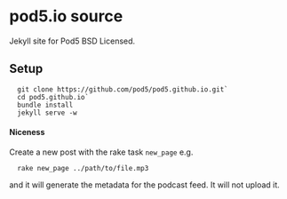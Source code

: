 # pod5.io source

Jekyll site for Pod5
BSD Licensed.

## Setup

```
  git clone https://github.com/pod5/pod5.github.io.git`
  cd pod5.github.io`
  bundle install
  jekyll serve -w
```
  
#### Niceness

Create a new post with the rake task `new_page` e.g.

```
  rake new_page ../path/to/file.mp3
```

and it will generate the metadata for the podcast feed. It will not upload it.